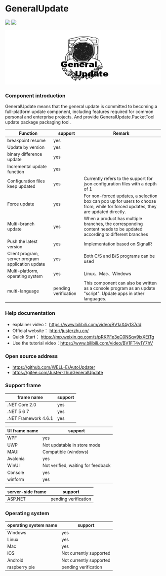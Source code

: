 # GeneralUpdate #
![](https://img.shields.io/github/license/WELL-E/AutoUpdater?color=blue)
![](https://img.shields.io/github/stars/WELL-E/AutoUpdater?color=blue)

![](imgs/GeneralUpdate_h.png)

### Component introduction ###

GeneralUpdate means that the general update is committed to becoming a full-platform update component, including features required for common personal and enterprise projects. And provide GeneralUpdate.PacketTool update package packaging tool.

| Function                                          | support              | Remark                                                       |
| ------------------------------------------------- | -------------------- | ------------------------------------------------------------ |
| breakpoint resume                                 | yes                  |                                                              |
| Update by version                                 | yes                  |                                                              |
| binary difference update                          | yes                  |                                                              |
| Incremental update function                       | yes                  |                                                              |
| Configuration files keep updated                  | yes                  | Currently refers to the support for json configuration files with a depth of 1 |
| Force update                                      | yes                  | For non-forced updates, a selection box can pop up for users to choose from, while for forced updates, they are updated directly. |
| Multi-branch update                               | yes                  | When a product has multiple branches, the corresponding content needs to be updated according to different branches |
| Push the latest version                           | yes                  | Implementation based on SignalR                              |
| Client program, server program application update | yes                  | Both C/S and B/S programs can be used                        |
| Multi-platform, operating system                  | yes                  | Linux、Mac、Windows                                          |
| multi-language                                    | pending verification | This component can also be written as a console program as an update "script". Update apps in other languages. |



### Help documentation ###

- explainer video： https://www.bilibili.com/video/BV1aX4y137dd
- Official website： http://justerzhu.cn/
- Quick Start： https://mp.weixin.qq.com/s/pRKPFe3eC0NSqv9ixXEiTg
- Use the tutorial video：https://www.bilibili.com/video/BV1FT4y1Y7hV

### Open source address ###

- https://github.com/WELL-E/AutoUpdater
- https://gitee.com/Juster-zhu/GeneralUpdate

### Support frame

| frame name           | support |
| -------------------- | ------- |
| .NET Core 2.0        | yes     |
| .NET 5 6 7           | yes     |
| .NET Framework 4.6.1 | yes     |

| UI frame name | support                            |
| ------------- | ---------------------------------- |
| WPF           | yes                                |
| UWP           | Not updatable in store mode        |
| MAUI          | Compatible (windows)               |
| Avalonia      | yes                                |
| WinUI         | Not verified, waiting for feedback |
| Console       | yes                                |
| winform       | yes                                |

| server-side frame | support              |
| ----------------- | -------------------- |
| ASP.NET           | pending verification |

### Operating system

| operating system name | support                 |
| --------------------- | ----------------------- |
| Windows               | yes                     |
| Linux                 | yes                     |
| Mac                   | yes                     |
| iOS                   | Not currently supported |
| Android               | Not currently supported |
| raspberry pie         | pending verification    |
